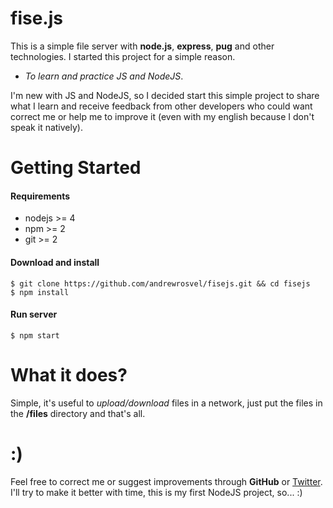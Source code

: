 # fise.js
This is a simple file server with **node.js**, **express**, **pug** and other technologies.
I started this project for a simple reason.
+ *To learn and practice JS and NodeJS*.

I'm new with JS and NodeJS, so I decided start this simple project to share what I learn and receive feedback from other developers who could want correct me or help me to improve it (even with my english because I don't speak it natively).

# Getting Started

#### Requirements

* nodejs >= 4
* npm >= 2
* git >= 2

#### Download and install

```
$ git clone https://github.com/andrewrosvel/fisejs.git && cd fisejs
$ npm install
```

#### Run server

```
$ npm start
```

# What it does?
Simple, it's useful to *upload/download* files in a network, just put the files in the **/files** directory and that's all.

# :)
Feel free to correct me or suggest improvements through **GitHub** or [Twitter](https://twitter.com/andrewrosvel "@andrewrosvel").
I'll try to make it better with time, this is my first NodeJS project, so... :)
